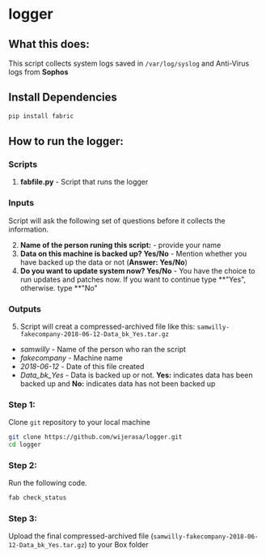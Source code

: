# logger

## What this does:

This script collects system logs saved in `/var/log/syslog` and Anti-Virus logs from **Sophos**

## Install Dependencies 

```bash
pip install fabric
```

## How to run the logger:


### Scripts

1. **fabfile.py** - Script that runs the logger

### Inputs

Script will ask the following set of questions before it collects the information.

2. **Name of the person runing this script:** - provide your name
3. **Data on this machine is backed up? Yes/No** - Mention whether you have backed up the data or not (**Answer: Yes/No**)
4. **Do you want to update system now? Yes/No** - You have the choice to run updates and patches now. If you want to continue type **"Yes", otherwise. type **"No"

### Outputs

5. Script will creat a compressed-archived file like this: `samwilly-fakecompany-2018-06-12-Data_bk_Yes.tar.gz`

- *samwilly* - Name of the person who ran the script
- *fakecompany* - Machine name
- *2018-06-12* - Date of this file created
- *Data_bk_Yes* - Data is backed up or not. **Yes:** indicates data has been backed up and **No:** indicates data has not been backed up

### Step 1:

Clone `git` repository to your local machine

```bash
git clone https://github.com/wijerasa/logger.git
cd logger

```

### Step 2:

Run the following code.

```bash
fab check_status

```

### Step 3:

Upload the final compressed-archived file (`samwilly-fakecompany-2018-06-12-Data_bk_Yes.tar.gz`) to your Box folder
